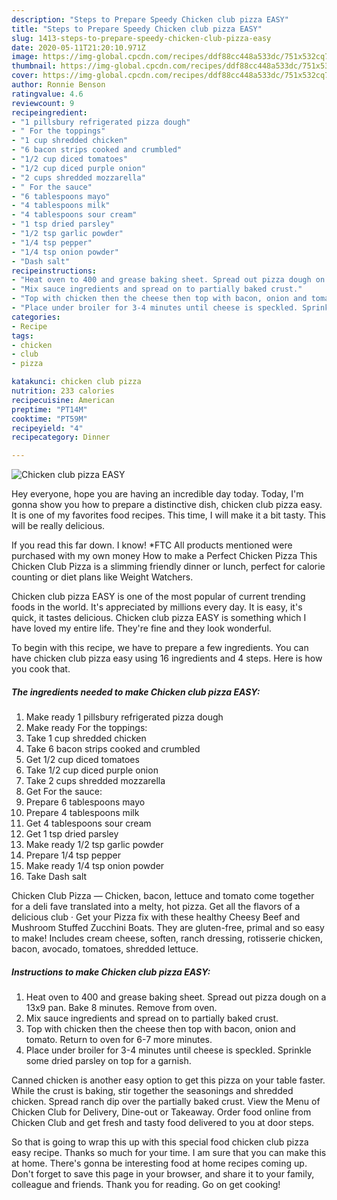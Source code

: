 ```yaml
---
description: "Steps to Prepare Speedy Chicken club pizza EASY"
title: "Steps to Prepare Speedy Chicken club pizza EASY"
slug: 1413-steps-to-prepare-speedy-chicken-club-pizza-easy
date: 2020-05-11T21:20:10.971Z
image: https://img-global.cpcdn.com/recipes/ddf88cc448a533dc/751x532cq70/chicken-club-pizza-easy-recipe-main-photo.jpg
thumbnail: https://img-global.cpcdn.com/recipes/ddf88cc448a533dc/751x532cq70/chicken-club-pizza-easy-recipe-main-photo.jpg
cover: https://img-global.cpcdn.com/recipes/ddf88cc448a533dc/751x532cq70/chicken-club-pizza-easy-recipe-main-photo.jpg
author: Ronnie Benson
ratingvalue: 4.6
reviewcount: 9
recipeingredient:
- "1 pillsbury refrigerated pizza dough"
- " For the toppings"
- "1 cup shredded chicken"
- "6 bacon strips cooked and crumbled"
- "1/2 cup diced tomatoes"
- "1/2 cup diced purple onion"
- "2 cups shredded mozzarella"
- " For the sauce"
- "6 tablespoons mayo"
- "4 tablespoons milk"
- "4 tablespoons sour cream"
- "1 tsp dried parsley"
- "1/2 tsp garlic powder"
- "1/4 tsp pepper"
- "1/4 tsp onion powder"
- "Dash salt"
recipeinstructions:
- "Heat oven to 400 and grease baking sheet. Spread out pizza dough on a 13x9 pan. Bake 8 minutes. Remove from oven."
- "Mix sauce ingredients and spread on to partially baked crust."
- "Top with chicken then the cheese then top with bacon, onion and tomato. Return to oven for 6-7 more minutes."
- "Place under broiler for 3-4 minutes until cheese is speckled. Sprinkle some dried parsley on top for a garnish."
categories:
- Recipe
tags:
- chicken
- club
- pizza

katakunci: chicken club pizza 
nutrition: 233 calories
recipecuisine: American
preptime: "PT14M"
cooktime: "PT59M"
recipeyield: "4"
recipecategory: Dinner

---
```



![Chicken club pizza EASY](https://img-global.cpcdn.com/recipes/ddf88cc448a533dc/751x532cq70/chicken-club-pizza-easy-recipe-main-photo.jpg)

Hey everyone, hope you are having an incredible day today. Today, I'm gonna show you how to prepare a distinctive dish, chicken club pizza easy. It is one of my favorites food recipes. This time, I will make it a bit tasty. This will be really delicious.

If you read this far down. I know! *FTC All products mentioned were purchased with my own money How to make a Perfect Chicken Pizza This Chicken Club Pizza is a slimming friendly dinner or lunch, perfect for calorie counting or diet plans like Weight Watchers.

Chicken club pizza EASY is one of the most popular of current trending foods in the world. It's appreciated by millions every day. It is easy, it's quick, it tastes delicious. Chicken club pizza EASY is something which I have loved my entire life. They're fine and they look wonderful.


To begin with this recipe, we have to prepare a few ingredients. You can have chicken club pizza easy using 16 ingredients and 4 steps. Here is how you cook that.

<!--inarticleads1-->

##### The ingredients needed to make Chicken club pizza EASY:

1. Make ready 1 pillsbury refrigerated pizza dough
1. Make ready  For the toppings:
1. Take 1 cup shredded chicken
1. Take 6 bacon strips cooked and crumbled
1. Get 1/2 cup diced tomatoes
1. Take 1/2 cup diced purple onion
1. Take 2 cups shredded mozzarella
1. Get  For the sauce:
1. Prepare 6 tablespoons mayo
1. Prepare 4 tablespoons milk
1. Get 4 tablespoons sour cream
1. Get 1 tsp dried parsley
1. Make ready 1/2 tsp garlic powder
1. Prepare 1/4 tsp pepper
1. Make ready 1/4 tsp onion powder
1. Take Dash salt


Chicken Club Pizza — Chicken, bacon, lettuce and tomato come together for a deli fave translated into a melty, hot pizza. Get all the flavors of a delicious club · Get your Pizza fix with these healthy Cheesy Beef and Mushroom Stuffed Zucchini Boats. They are gluten-free, primal and so easy to make! Includes cream cheese, soften, ranch dressing, rotisserie chicken, bacon, avocado, tomatoes, shredded lettuce. 

<!--inarticleads2-->

##### Instructions to make Chicken club pizza EASY:

1. Heat oven to 400 and grease baking sheet. Spread out pizza dough on a 13x9 pan. Bake 8 minutes. Remove from oven.
1. Mix sauce ingredients and spread on to partially baked crust.
1. Top with chicken then the cheese then top with bacon, onion and tomato. Return to oven for 6-7 more minutes.
1. Place under broiler for 3-4 minutes until cheese is speckled. Sprinkle some dried parsley on top for a garnish.


Canned chicken is another easy option to get this pizza on your table faster. While the crust is baking, stir together the seasonings and shredded chicken. Spread ranch dip over the partially baked crust. View the Menu of Chicken Club for Delivery, Dine-out or Takeaway. Order food online from Chicken Club and get fresh and tasty food delivered to you at door steps. 

So that is going to wrap this up with this special food chicken club pizza easy recipe. Thanks so much for your time. I am sure that you can make this at home. There's gonna be interesting food at home recipes coming up. Don't forget to save this page in your browser, and share it to your family, colleague and friends. Thank you for reading. Go on get cooking!
